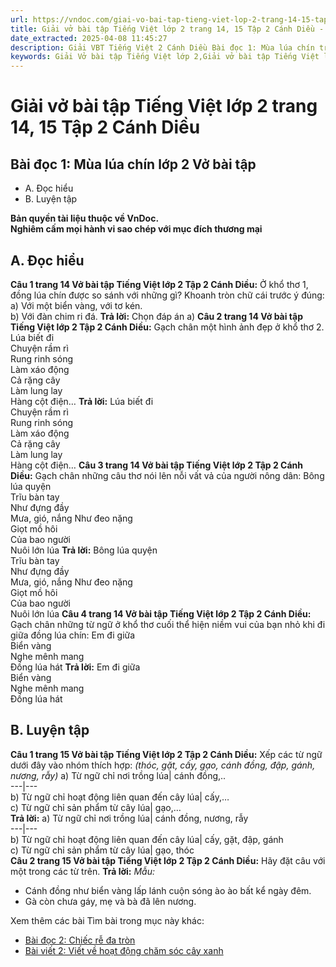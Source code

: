 ```yaml
---
url: https://vndoc.com/giai-vo-bai-tap-tieng-viet-lop-2-trang-14-15-tap-2-canh-dieu-321393
title: Giải vở bài tập Tiếng Việt lớp 2 trang 14, 15 Tập 2 Cánh Diều - VnDoc.com
date_extracted: 2025-04-08 11:45:27
description: Giải VBT Tiếng Việt 2 Cánh Diều Bài đọc 1: Mùa lúa chín trang 14 được biên soạn nhằm giúp các em HS học tập tốt môn Tiếng Việt lớp 2 Cánh Diều. Mời các bạn tham khảo.
keywords: Giải Vở bài tập Tiếng Việt lớp 2,Giải vở bài tập Tiếng Việt lớp 2 trang 14 Tập 2 Cánh Diều,Giải Bài đọc 1 Mùa lúa chín Vở bài tập,Bài 22 Chuyện cây chuyện người lớp 2 Vở bài tập,Giải VBT Tiếng Việt lớp 2 Tập 2 trang 14 Cánh Diều,Giải Bài đọc 1 Mùa lúa chín lớp 2 Cánh Diều,Giải vbt Tiếng Việt lớp 2
---
```


# Giải vở bài tập Tiếng Việt lớp 2 trang 14, 15 Tập 2 Cánh Diều
## **Bài đọc 1: Mùa lúa chín lớp 2 Vở bài tập**
  * A. Đọc hiểu
  * B. Luyện tập

**Bản quyền tài liệu thuộc về VnDoc.**  
**Nghiêm cấm mọi hành vi sao chép với mục đích thương mại**
## **A. Đọc hiểu**
**Câu 1 trang 14 Vở bài tập Tiếng Việt lớp 2 Tập 2 Cánh Diều:** Ở khổ thơ 1, đồng lúa chín được so sánh với những gì? Khoanh tròn chữ cái trước ý đúng:
a\) Với một biển vàng, với tơ kén.  
b\) Với đàn chim ri đá.
**Trả lời:**
Chọn đáp án a\)
**Câu 2 trang 14 Vở bài tập Tiếng Việt lớp 2 Tập 2 Cánh Diều:** Gạch chân một hình ảnh đẹp ở khổ thơ 2.
Lúa biết đi  
Chuyện rầm rì  
Rung rinh sóng  
Làm xáo động  
Cả rặng cây  
Làm lung lay  
Hàng cột điện…
**Trả lời:**
Lúa biết đi  
Chuyện rầm rì  
Rung rinh sóng  
Làm xáo động  
Cả rặng cây  
Làm lung lay  
Hàng cột điện…
**Câu 3 trang 14 Vở bài tập Tiếng Việt lớp 2 Tập 2 Cánh Diều:** Gạch chân những câu thơ nói lên nỗi vất vả của người nông dân:
Bông lúa quyện  
Trĩu bàn tay  
Như đựng đầy  
Mưa, gió, nắng
Như đeo nặng  
Giọt mồ hôi  
Của bao người  
Nuôi lớn lúa
**Trả lời:**
Bông lúa quyện  
Trĩu bàn tay  
Như đựng đầy  
Mưa, gió, nắng
Như đeo nặng  
Giọt mồ hôi  
Của bao người  
Nuôi lớn lúa
**Câu 4 trang 14 Vở bài tập Tiếng Việt lớp 2 Tập 2 Cánh Diều:** Gạch chân những từ ngữ ở khổ thơ cuối thể hiện niềm vui của bạn nhỏ khi đi giữa đồng lúa chín:
Em đi giữa  
Biển vàng  
Nghe mênh mang  
Đồng lúa hát
**Trả lời:**
Em đi giữa  
Biển vàng  
Nghe mênh mang  
Đồng lúa hát
## **B. Luyện tập**
**Câu 1 trang 15 Vở bài tập Tiếng Việt lớp 2 Tập 2 Cánh Diều:** Xếp các từ ngữ dưới đây vào nhóm thích hợp:
_\(thóc, gặt, cấy, gạo, cánh đồng, đập, gánh, nương, rẫy\)_
a\) Từ ngữ chỉ nơi trồng lúa| cánh đồng,..  
---|---  
b\) Từ ngữ chỉ hoạt động liên quan đến cây lúa| cấy,…  
c\) Từ ngữ chỉ sản phẩm từ cây lúa| gạo,…  
**Trả lời:**
a\) Từ ngữ chỉ nơi trồng lúa| cánh đồng, nương, rẫy  
---|---  
b\) Từ ngữ chỉ hoạt động liên quan đến cây lúa| cấy, gặt, đập, gánh  
c\) Từ ngữ chỉ sản phẩm từ cây lúa| gạo, thóc  
**Câu 2 trang 15 Vở bài tập Tiếng Việt lớp 2 Tập 2 Cánh Diều:** Hãy đặt câu với một trong các từ trên.
**Trả lời:**
_Mẫu:_
  * Cánh đồng như biển vàng lấp lánh cuộn sóng ào ào bất kể ngày đêm.
  * Gà còn chưa gáy, mẹ và bà đã lên nương.

Xem thêm các bài Tìm bài trong mục này khác:
  * [Bài đọc 2: Chiếc rễ đa tròn](</giai-vo-bai-tap-tieng-viet-lop-2-trang-15-16-tap-2-canh-dieu-321400>)
  * [Bài viết 2: Viết về hoạt động chăm sóc cây xanh](</giai-vo-bai-tap-tieng-viet-lop-2-trang-16-tap-2-canh-dieu-321401>)

